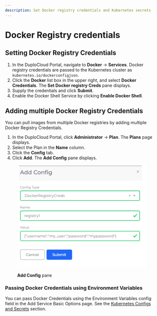 ```yaml
---
description: Set Docker registry credentials and Kubernetes secrets
---
```


# Docker Registry credentials

## Setting Docker Registry Credentials

1. In the DuploCloud Portal, navigate to  **Docker** -> **Services**. Docker registry credentials are passed to the Kubernetes cluster as `kubernetes.io/dockerconfigjson`.
2. Click the **Docker** list box in the upper right, and select **Docker Credentials**. The **Set Docker registry Creds** pane displays.
3. Supply the credentials and click **Submit**.
4. Enable the Docker Shell Service by clicking **Enable Docker Shell**.

## Adding multiple Docker Registry Credentials

You can pull images from multiple Docker registries by adding multiple Docker Registry Credentials.

1. In the DuploCloud Portal, click **Administrator** -> **Plan**. The **Plans** page displays. &#x20;
2. Select the Plan in the **Name** column.
3. Click the **Config** tab.
4. Click **Add**. The **Add Config** pane displays.

<div align="left">

<figure><img src="../../../.gitbook/assets/aws_add_config (2).png" alt=""><figcaption><p><strong>Add Config</strong> pane</p></figcaption></figure>

</div>

### Passing Docker Credentials using Environment Variables

You can pass Docker Credentials using the Environment Variables config field in the Add Service Basic Options page. See the [Kubernetes Configs and Secrets](../../../kubernetes-overview/configs-and-secrets/) section.
